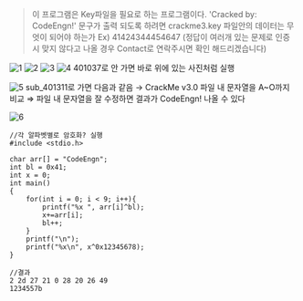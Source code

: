 > 이 프로그램은 Key파일을 필요로 하는 프로그램이다.
> 'Cracked by: CodeEngn!' 문구가 출력 되도록 하려면 crackme3.key 파일안의 데이터는 무엇이 되어야 하는가
> Ex) 41424344454647
> (정답이 여러개 있는 문제로 인증시 맞지 않다고 나올 경우 Contact로 연락주시면 확인 해드리겠습니다)

![1](https://github.com/king-raccoon/Yoom/assets/78426205/a0b41832-bca0-4e44-aac1-a26cf6837f67)
![2](https://github.com/king-raccoon/Yoom/assets/78426205/4280a99d-e8f6-41ba-b00e-ae16f7100aa5)
![3](https://github.com/king-raccoon/Yoom/assets/78426205/e9d7ca35-3f93-49cf-bb37-51a7891c32be)
![4](https://github.com/king-raccoon/Yoom/assets/78426205/c7f397e2-5a85-4e11-9c53-683a7fb3d661)
401037로 안 가면 바로 위에 있는 사진처럼 실행

![5](https://github.com/king-raccoon/Yoom/assets/78426205/872e5467-07b0-46a6-b0d6-79b8be3afe8d)
sub_401311로 가면 다음과 같음 → CrackMe v3.0 파일 내 문자열을 A~O까지 비교 ⇒ 파일 내 문자열을 잘 수정하면 결과가 CodeEngn! 나올 수 있다

![6](https://github.com/king-raccoon/Yoom/assets/78426205/49ed01c6-6a78-46c4-a536-1c8ba9f2c230)

```
//각 알파벳별로 암호화? 실행
#include <stdio.h>

char arr[] = "CodeEngn";
int bl = 0x41;
int x = 0;
int main()
{
    for(int i = 0; i < 9; i++){
        printf("%x ", arr[i]^bl);
        x+=arr[i];
        bl++;
    }
    printf("\n");
    printf("%x\n", x^0x12345678);
}
```

```
//결과
2 2d 27 21 0 28 20 26 49
1234557b
```
